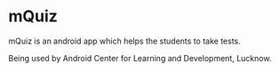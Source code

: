 # mQuiz

mQuiz is an android app which helps the students to take tests.

Being used by Android Center for Learning and Development, Lucknow.